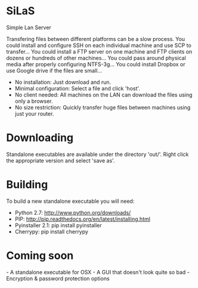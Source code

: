 <h1> SiLaS </h1>
Simple Lan Server

Transfering files between different platforms can be a slow process.
You could install and configure SSH on each individual machine and use SCP to transfer...
You could install a FTP server on one machine and FTP clients on dozens or hundreds of other machines...
You could pass around physical media after properly configuring NTFS-3g... 
You could install Dropbox or use Google drive if the files are small...

- No installation: Just download and run.
- Minimal configuration: Select a file and click 'host'.
- No client needed: All machines on the LAN can download the files using only a browser.
- No size restriction: Quickly transfer huge files between machines using just your router.

<h1> Downloading </h1>

Standalone executables are available under the directory 'out/'.
Right click the appropriate version and select 'save as'.


<h1> Building </h1>

To build a new standalone executable you will need:
- Python 2.7: http://www.python.org/downloads/
- PIP: http://pip.readthedocs.org/en/latest/installing.html
- Pyinstaller 2.1: pip install pyinstaller
- Cherrypy: pip install cherrypy

<h1> Coming soon </h1>
- A standalone executable for OSX
- A GUI that doesn't look quite so bad
- Encryption & password protection options

